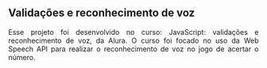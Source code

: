 ## Validações e reconhecimento de voz 
<p align="justify"> Esse projeto foi desenvolvido no curso: JavaScript: validações e reconhecimento de voz, da Alura. O curso foi focado no uso da Web Speech API para realizar o reconhecimento de voz no jogo de acertar o número.</p>
